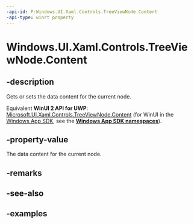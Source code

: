 ```yaml
---
-api-id: P:Windows.UI.Xaml.Controls.TreeViewNode.Content
-api-type: winrt property
---
```


<!-- Property syntax.
public object Content { get;  set; }
-->

# Windows.UI.Xaml.Controls.TreeViewNode.Content

## -description

Gets or sets the data content for the current node.

Equivalent **WinUI 2 API for UWP**: [Microsoft.UI.Xaml.Controls.TreeViewNode.Content](/windows/winui/api/microsoft.ui.xaml.controls.treeviewnode.content) (for WinUI in the [Windows App SDK](/windows/apps/windows-app-sdk/), see the **[Windows App SDK namespaces](/windows/windows-app-sdk/api/winrt/)**).

## -property-value

The data content for the current node.

## -remarks

## -see-also

## -examples

